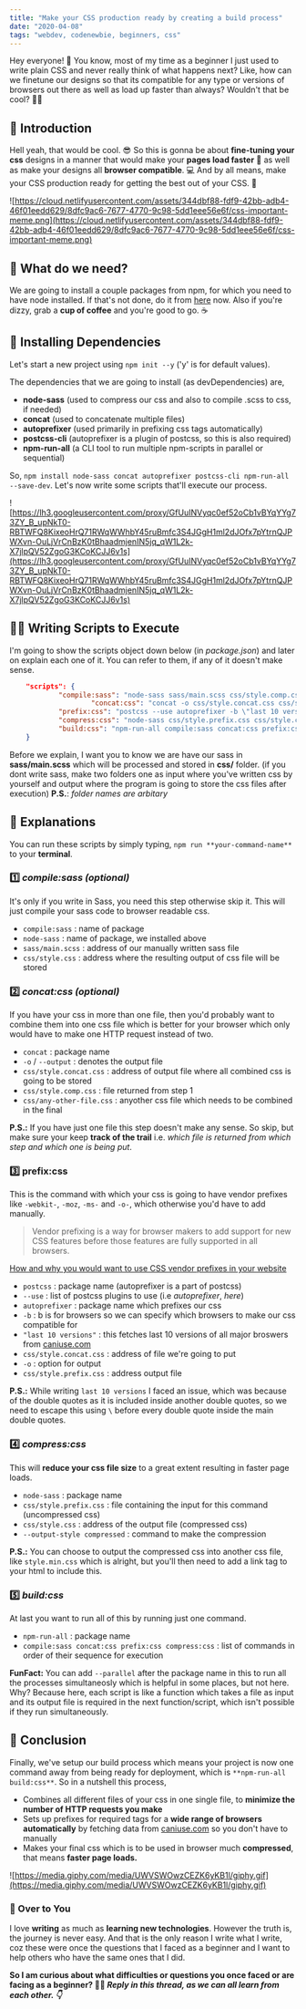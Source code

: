 ```yaml
---
title: "Make your CSS production ready by creating a build process"
date: "2020-04-08"
tags: "webdev, codenewbie, beginners, css"
---
```


Hey everyone! 👋 You know, most of my time as a beginner I just used to write plain CSS and never really think of what happens next? Like, how can we finetune our designs so that its compatible for any type or versions of browsers out there as well as load up faster than always? Wouldn't that be cool? 🤷‍♂️

## 🚩 Introduction

Hell yeah, that would be cool. 😎 So this is gonna be about **fine-tuning your css** designs in a manner that would make your **pages load faster** 🚀 as well as make your designs all **browser compatible**. 💻 And by all means, make your CSS production ready for getting the best out of your CSS. 🎉

![https://cloud.netlifyusercontent.com/assets/344dbf88-fdf9-42bb-adb4-46f01eedd629/8dfc9ac6-7677-4770-9c98-5dd1eee56e6f/css-important-meme.png](https://cloud.netlifyusercontent.com/assets/344dbf88-fdf9-42bb-adb4-46f01eedd629/8dfc9ac6-7677-4770-9c98-5dd1eee56e6f/css-important-meme.png)

## 👀 What do we need?

We are going to install a couple packages from npm, for which you need to have node installed. If that's not done, do it from [here](https://nodejs.org/en/download/) now. Also if you're dizzy, grab a **cup of coffee** and you're good to go. ☕

## 📌 Installing Dependencies

Let's start a new project using `npm init --y` ('y' is for default values).

The dependencies that we are going to install (as devDependencies) are,

-   **node-sass** (used to compress our css and also to compile .scss to css, if needed)
-   **concat** (used to concatenate multiple files)
-   **autoprefixer** (used primarily in prefixing css tags automatically)
-   **postcss-cli** (autoprefixer is a plugin of postcss, so this is also required)
-   **npm-run-all** (a CLI tool to run multiple npm-scripts in parallel or sequential)

So, `npm install node-sass concat autoprefixer postcss-cli npm-run-all --save-dev`. Let's now write some scripts that'll execute our process.

![https://lh3.googleusercontent.com/proxy/GfUuINVyqc0ef52oCb1vBYqYYg73ZY_B_upNkT0-RBTWFQ8KixeoHrQ71RWqWWhbY45ruBmfc3S4JGgH1ml2dJOfx7pYtrnQJPWXvn-OuLjVrCnBzK0tBhaadmjenIN5jq_qW1L2k-X7jlpQV52ZgoG3KCoKCJJ6v1s](https://lh3.googleusercontent.com/proxy/GfUuINVyqc0ef52oCb1vBYqYYg73ZY_B_upNkT0-RBTWFQ8KixeoHrQ71RWqWWhbY45ruBmfc3S4JGgH1ml2dJOfx7pYtrnQJPWXvn-OuLjVrCnBzK0tBhaadmjenIN5jq_qW1L2k-X7jlpQV52ZgoG3KCoKCJJ6v1s)

## 👨‍💻 Writing Scripts to Execute

I'm going to show the scripts object down below (in _package.json_) and later on explain each one of it. You can refer to them, if any of it doesn't make sense.

```json
    "scripts": {
            "compile:sass": "node-sass sass/main.scss css/style.comp.css",
    				"concat:css": "concat -o css/style.concat.css css/style.comp.css css/any-other-file.css",
            "prefix:css": "postcss --use autoprefixer -b \"last 10 versions\" css/style.comp.css -o css/style.prefix.css",
            "compress:css": "node-sass css/style.prefix.css css/style.css --output-style compressed",
            "build:css": "npm-run-all compile:sass concat:css prefix:css compress:css"
    }
```

Before we explain, I want you to know we are have our sass in **sass/main.scss** which will be processed and stored in **css/** folder. (if you dont write sass, make two folders one as input where you've written css by yourself and output where the program is going to store the css files after execution) **P.S.**: _folder names are arbitary_

## 🙌 Explanations

You can run these scripts by simply typing, `npm run **your-command-name**` to your **terminal**.

### 1️⃣ **_compile:sass_ _(optional)_**

It's only if you write in Sass, you need this step otherwise skip it. This will just compile your sass code to browser readable css.

-   `compile:sass` : name of package
-   `node-sass` : name of package, we installed above
-   `sass/main.scss` : address of our manually written sass file
-   `css/style.css` : address where the resulting output of css file will be stored

### 2️⃣ _concat:css (optional)_

If you have your css in more than one file, then you'd probably want to combine them into one css file which is better for your browser which only would have to make one HTTP request instead of two.

-   `concat` : package name
-   `-o` / `--output` : denotes the output file
-   `css/style.concat.css` : address of output file where all combined css is going to be stored
-   `css/style.comp.css` : file returned from step 1
-   `css/any-other-file.css` : anyother css file which needs to be combined in the final

**P.S.:** If you have just one file this step doesn't make any sense. So skip, but make sure your keep **track of the trail** i.e. _which file is returned from which step and which one is being put_.

### 3️⃣ **prefix:css**

This is the command with which your css is going to have vendor prefixes like `-webkit-`, `-moz`, `-ms-` and `-o-`, which otherwise you'd have to add manually.

> Vendor prefixing is a way for browser makers to add support for new CSS features before those features are fully supported in all browsers.

[How and why you would want to use CSS vendor prefixes in your website](https://www.lifewire.com/css-vendor-prefixes-3466867)

-   `postcss` : package name (autoprefixer is a part of postcss)
-   `--use` : list of postcss plugins to use (i.e _autoprefixer_, _here_)
-   `autoprefixer` : package name which prefixes our css
-   `-b` : b is for browsers so we can specify which browsers to make our css compatible for
-   `"last 10 versions"` : this fetches last 10 versions of all major broswers from [caniuse.com](http://caniuse.com)
-   `css/style.concat.css` : address of file we're going to put
-   `-o` : option for output
-   `css/style.prefix.css` : address output file

**P.S.:** While writing `last 10 versions` I faced an issue, which was because of the double quotes as it is included inside another double quotes, so we need to escape this using `\` before every double quote inside the main double quotes.

### 4️⃣ _compress:css_

This will **reduce your css file size** to a great extent resulting in faster page loads.

-   `node-sass` : package name
-   `css/style.prefix.css` : file containing the input for this command (uncompressed css)
-   `css/style.css` : address of the output file (compressed css)
-   `--output-style compressed` : command to make the compression

**P.S.:** You can choose to output the compressed css into another css file, like `style.min.css` which is alright, but you'll then need to add a link tag to your html to include this.

### 5️⃣️ _build:css_

At last you want to run all of this by running just one command.

-   `npm-run-all` : package name
-   `compile:sass concat:css prefix:css compress:css` : list of commands in order of their sequence for execution

**FunFact:** You can add `--parallel` after the package name in this to run all the processes simultaneosly which is helpful in some places, but not here. Why? Because here, each script is like a function which takes a file as input and its output file is required in the next function/script, which isn't possible if they run simultaneously.

## 🤝 Conclusion

Finally, we've setup our build process which means your project is now one command away from being ready for deployment, which is `**npm-run-all build:css**`. So in a nutshell this process,

-   Combines all different files of your css in one single file, to **minimize the number of HTTP requests you make**
-   Sets up prefixes for required tags for a **wide range of browsers** **automatically** by fetching data from [caniuse.com](http://caniuse.com) so you don't have to manually
-   Makes your final css which is to be used in browser much **compressed**, that means **faster page loads.**

![https://media.giphy.com/media/UWVSWOwzCEZK6yKB1l/giphy.gif](https://media.giphy.com/media/UWVSWOwzCEZK6yKB1l/giphy.gif)

### 💖 Over to You

I love **writing** as much as **learning new technologies**. However the truth is, the journey is never easy. And that is the only reason I write what I write, coz these were once the questions that I faced as a beginner and I want to help others who have the same ones that I did.

**So I am curious about what difficulties or questions you once faced or are facing as a beginner? 🤷‍♂️ _Reply in this thread, as we can all learn from each other. 👇_**
